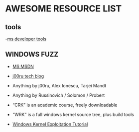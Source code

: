 # AWESOME RESOURCE LIST 

## tools
-[ms developer tools](https://developer.microsoft.com/en-us/)
## WINDOWS FUZZ
- [MS MSDN](https://docs.microsoft.com/zh-cn/)
- [j00ru tech blog](https://j00ru.vexillium.org/)
- Anything by j00ru, Alex Ionescu, Tarjei Mandt
- Anything by Russinovich / Solomon / Probert
- “CRK” is an academic course, freely downloadable
- “WRK” is a full windows kernel source tree, plus build tools

- [Windows Kernel Exploitation Tutorial](https://rootkits.xyz/blog/2017/06/kernel-setting-up/)